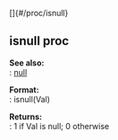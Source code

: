 []{#/proc/isnull}    
## isnull proc    
**See also:**    
:   [null](/ref/DM/null.md)    
<!-- -->    
**Format:**    
:   isnull(Val)    
<!-- -->    
**Returns:**    
:   1 if Val is null; 0 otherwise  